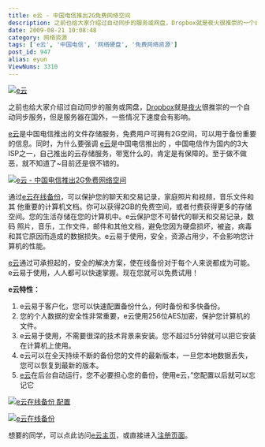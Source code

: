 ```yaml
---
title: e云 - 中国电信推出2G免费网络空间
description: 之前也给大家介绍过自动同步的服务或网盘，Dropbox就是夜火很推崇的一个自动同步服务，但是服务器在国外，一些情况下速度会有影响。e云是中国电信推出的文件存储服务，免费用户可拥有2G空间，可以用于备份重要的信息。同时，为什么要强调e云是中国电信推出的，中国电信作为国内的3大ISP之一，自己推出的云存储服务，带宽什么的，肯定是有保障的。至于做不做恶，就不知道了~目前还是很不错的。
date: 2009-08-21 10:08:48
category: 网络资源
tags: ['e云', '中国电信', '网络硬盘', '免费网络资源']
post_id: 947
alias: eyun
ViewNums: 3310
---
```


[![e云](http://eyun.online.sh.cn/images/logo.gif)](/blog/eyun)

之前也给大家介绍过自动同步的服务或网盘，[Dropbox](/blog/dropbox)就是[夜火](/blog/)很推崇的一个自动同步服务，但是服务器在国外，一些情况下速度会有影响。

[e云](/blog/eyun)是中国电信推出的文件存储服务，免费用户可拥有2G空间，可以用于备份重要的信息。同时，为什么要强调 [e云](/blog/eyun)是中国电信推出的 ，中国电信作为国内的3大ISP之一，自己推出的云存储服务，带宽什么的，肯定是有保障的。至于做不做恶，就不知道了~目前还是很不错的。

[![e云 - 中国电信推出2G免费网络空间](http://eyun.online.sh.cn/images/banner.gif)](/blog/eyun)

通过[e云在线备份](/blog/eyun)，可以保护您的聊天和交易记录，家庭照片和视频，音乐文件和其 他重要的计算机文档。你可以获得2GB的免费空间，或者付费获得更多的存储空间。您的生活存储在您的计算机中。e云保护您不可替代的聊天和交易记录，数码 照片，音乐，工作文件，邮件和其他文档，避免您因为硬盘损坏，被盗，病毒和其它原因而造成的数据损失。e云易于使用，安全，资源占用少，不会影响您计算机的性能。

[e云](/blog/eyun)通过可承担起的，安全的解决方案，使在线备份对于每个人来说都成为可能。e云易于使用，人人都可以快速掌握。现在您就可以免费试用！

**e云特性：**

1. e云易于客户化，您可以快速配置备份什么，何时备份和多快备份。
2. 您的个人数据的安全性非常重要，e云使用256位AES加密，保护您计算机的文件。
3. e云易于使用，不需要很深的技术背景来安装。您不超过5分钟就可以把它安装在计算机上使用。
4. e云可以在全天持续不断的备份您的文件的最新版本，一旦您本地数据丢失，您可以恢复到最新的版本。
5. [e云](/blog/eyun)在后台自动运行，您不必要担心您的备份，使用e云，”您配置以后就可以忘记它

[![e云在线备份 配置](http://laiba.tianya.cn/laiba/images/15078536/12484352171658876273/A/1/m.jpg)](/blog/eyun)

[![e云在线备份](http://laiba.tianya.cn/laiba/images/15078536/12484358200256267372/A/1/m.jpg)](/blog/eyun)

想要的同学，可以点此访问[e云主页](http://eyun.online.sh.cn/user/Home.do)，或直接进入[注册页面](http://eyun.online.sh.cn/user/AddUserBefore.do)。

